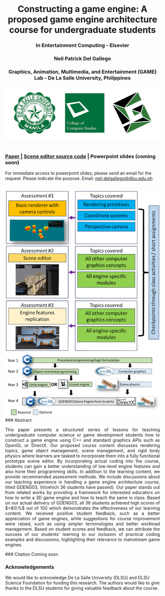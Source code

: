 # <center> Constructing a game engine: A proposed game engine architecture course for undergraduate students
### <center>In Entertainment Computing - Elsevier
### <center>Neil Patrick Del Gallego</center>
### <center>Graphics, Animation, Multimedia, and Entertainment (GAME) Lab - De La Salle University, Philippines</center>

<center><img src="web_img/logo_1.png" width="512"></center>

<br>

<!--### <strong><a href = "https://doi.org/10.1016/j.sigpro.2022.108631"> Paper (in Signal Processing - Elsevier)</a> | <a href = "https://github.com/NeilDG/SynthDehazing">Source code</a> </strong>-->

### <strong> <a href = "https://www.sciencedirect.com/science/article/pii/S1875952124000259?fbclid=IwAR1KTh-0BHUjtvKRk2O_vCCyaLjK6HJR56iYjVpdJl7D75hTcJyTnD3rLHY"> Paper </a> | <a href = "https://github.com/NeilDG/GDENG03-Engine">Scene editor source code</a> | Powerpoint slides (coming soon) </strong>
For immediate access to powerpoint slides, please send an email for the request. Please indicate the purpose. Email: neil.delgallego@dlsu.edu.ph

<br>
<img src="web_img/learning_content_12.png" width=1949px/>
<img src="web_img/learning_content_14.png"/>
### Abstract

<p align="justify">This paper presents a structured series of lessons for teaching undergraduate computer science or game development students how to construct a game engine using C++ and standard graphics APIs such as OpenGL or DirectX. Our proposed course content discusses rendering topics, game object management, scene management, and rigid body physics where learners are tasked to incorporate them into a fully functional prototype scene editor. By incorporating actual coding into the course, students can gain a better understanding of low-level engine features and also hone their programming skills. In addition to the learning content, we provide recommended assessment methods. We include discussions about our teaching experience in handling a game engine architecture course, titled GDENG03, \hl{which 36 students have passed}. Our paper stands out from related works by providing a framework for interested educators on how to write a 3D game engine and how to teach the same in class. Based on our actual delivery of GDENG03, all 36 students achieved high scores of $>80\%$ out of 100 which demonstrates the effectiveness of our learning content. We received positive student feedback, such as a better appreciation of game engines, while suggestions for course improvement were raised, such as using simpler terminologies and better workload management. Based on student scores and feedback, we can attribute the success of our students' learning to our inclusion of practical coding examples and discussions, highlighting their relevance to mainstream game engines. </p>
### Citation
Coming soon

<!--```
@article{DELGALLEGO2022108631,
        title = {A new approach for training a physics-based dehazing network using synthetic images},
        journal = {Signal Processing},
        volume = {199},
        pages = {108631},
        year = {2022},
        issn = {0165-1684},
        doi = {https://doi.org/10.1016/j.sigpro.2022.108631},
        url = {https://www.sciencedirect.com/science/article/pii/S0165168422001712},
        author = {Neil Patrick {Del Gallego} and Joel Ilao and Macario Cordel and Conrado Ruiz}
}
```-->

### Acknowledgements
We would like to acknowledge De La Salle University (DLSU) and DLSU Science Foundation for funding this research. The authors would like to give thanks to the DLSU students for giving valuable feedback about the course.